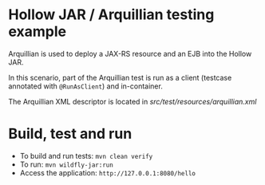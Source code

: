 # Hollow JAR / Arquillian testing example

Arquillian is used to deploy a JAX-RS resource and an EJB into the Hollow JAR.

In this scenario, part of the Arquillian test is run as a client 
(testcase annotated with ```@RunAsClient```) and in-container.

The Arquillian XML descriptor is located in _src/test/resources/arquillian.xml_

Build, test and run
===================

* To build and run tests: `mvn clean verify`
* To run: `mvn wildfly-jar:run`
* Access the application: `http://127.0.0.1:8080/hello`
